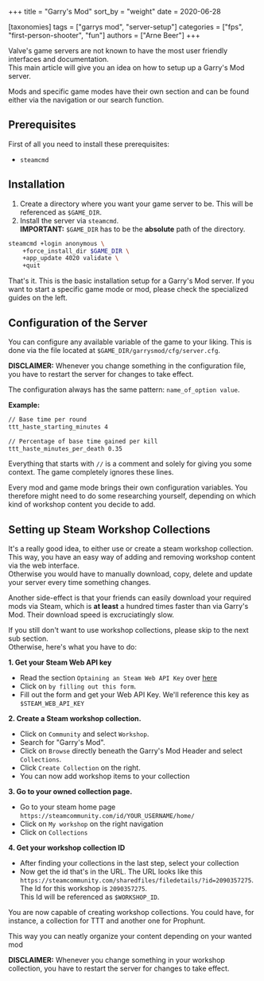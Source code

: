 +++
title = "Garry's Mod"
sort_by = "weight"
date = 2020-06-28

[taxonomies]
tags = ["garrys mod", "server-setup"]
categories = ["fps", "first-person-shooter", "fun"]
authors = ["Arne Beer"]
+++

Valve's game servers are not known to have the most user friendly interfaces and documentation.  
This main article will give you an idea on how to setup up a Garry's Mod server.

Mods and specific game modes have their own section and can be found either via the navigation or our search function.

## Prerequisites

First of all you need to install these prerequisites:

- `steamcmd`

## Installation

1. Create a directory where you want your game server to be. This will be referenced as `$GAME_DIR`.
1. Install the server via `steamcmd`.  
   **IMPORTANT:** `$GAME_DIR` has to be the **absolute** path of the directory.

```bash
steamcmd +login anonymous \
    +force_install_dir $GAME_DIR \
    +app_update 4020 validate \
    +quit
```

That's it. This is the basic installation setup for a Garry's Mod server.
If you want to start a specific game mode or mod, please check the specialized guides on the left.

## Configuration of the Server

You can configure any available variable of the game to your liking.
This is done via the file located at `$GAME_DIR/garrysmod/cfg/server.cfg`.

**DISCLAIMER:** Whenever you change something in the configuration file, you have to restart the server for changes to take effect.

The configuration always has the same pattern: `name_of_option value`.

**Example:**

```txt
// Base time per round
ttt_haste_starting_minutes 4

// Percentage of base time gained per kill
ttt_haste_minutes_per_death 0.35

```

Everything that starts with `//` is a comment and solely for giving you some context.
The game completely ignores these lines.

Every mod and game mode brings their own configuration variables.
You therefore might need to do some researching yourself, depending on which kind of workshop content you decide to add.

## Setting up Steam Workshop Collections

It's a really good idea, to either use or create a steam workshop collection.
This way, you have an easy way of adding and removing workshop content via the web interface.  
Otherwise you would have to manually download, copy, delete and update your server every time something changes.

Another side-effect is that your friends can easily download your required mods via Steam, which is **at least** a hundred times faster than via Garry's Mod.
Their download speed is excruciatingly slow.

If you still don't want to use workshop collections, please skip to the next sub section.  
Otherwise, here's what you have to do:

**1. Get your Steam Web API key**

- Read the section `Optaining an Steam Web API Key` over [here](https://steamcommunity.com/dev)
- Click on `by filling out this form`.
- Fill out the form and get your Web API Key. We'll reference this key as `$STEAM_WEB_API_KEY`

**2. Create a Steam workshop collection.**

- Click on `Community` and select `Workshop`.
- Search for "Garry's Mod".
- Click on `Browse` directly beneath the Garry's Mod Header and select `Collections`.
- Click `Create Collection` on the right.
- You can now add workshop items to your collection

**3. Go to your owned collection page.**

- Go to your steam home page `https://steamcommunity.com/id/YOUR_USERNAME/home/`
- Click on `My workshop` on the right navigation
- Click on `Collections`

**4. Get your workshop collection ID**

- After finding your collections in the last step, select your collection
- Now get the id that's in the URL.
    The URL looks like this `https://steamcommunity.com/sharedfiles/filedetails/?id=2090357275`.  
    The Id for this workshop is `2090357275`.  
    This Id will be referenced as `$WORKSHOP_ID`.  

You are now capable of creating workshop collections.
You could have, for instance, a collection for TTT and another one for Prophunt.

This way you can neatly organize your content depending on your wanted mod

**DISCLAIMER:** Whenever you change something in your workshop collection, you have to restart the server for changes to take effect.

